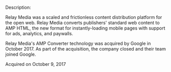 Description:

Relay Media was a scaled and frictionless content distribution platform for the open web. Relay Media converts publishers' standard web content to AMP HTML, the new format for instantly-loading mobile pages with support for ads, analytics, and paywalls.

Relay Media's AMP Converter technology was acquired by Google in October 2017. As part of the acquisition, the company closed and their team joined Google.

Acquired on October 9, 2017